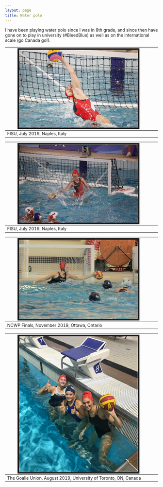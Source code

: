 ```yaml
---
layout: page
title: Water polo
---
```


I have been playing water polo since I was in 8th grade, and since then have gone on to play in university (#BleedBlue) as well as on the international scale (go Canada go!). 


|  <img src="/assets/img/IMG_7452.JPG" style="width:80%; border:5px solid; margin-right: 20px" align="center">   |
|------------|
|  FISU, July 2019, Naples, Italy |


| <img src="/assets/img/IMG_8361.jpg" style="width:80%; border:5px solid; margin-right: 20px" align="center">|
|------------|
|  FISU, July 2019, Naples, Italy    |


| <img src="/assets/img/IMG_9662.JPG" style="width:80%; border:5px solid; margin-right: 20px" align="center">|
|------------|
|  NCWP Finals, November 2019, Ottawa, Ontario |


| <img src="/assets/img/picture_union.png" style="width:80%; border:5px solid; margin-right: 20px" align="center">|
|------------|
| The Goalie Union, August 2019, University of Toronto, ON, Canada |



